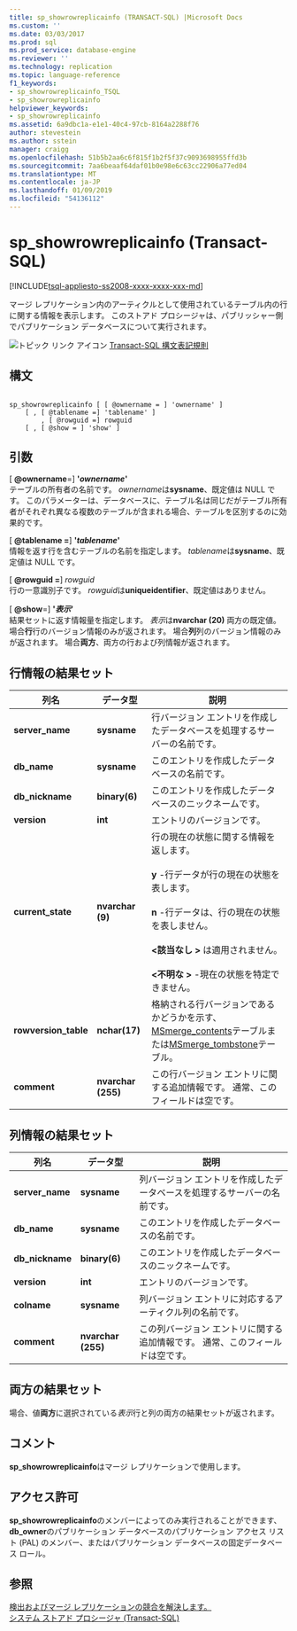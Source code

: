 ```yaml
---
title: sp_showrowreplicainfo (TRANSACT-SQL) |Microsoft Docs
ms.custom: ''
ms.date: 03/03/2017
ms.prod: sql
ms.prod_service: database-engine
ms.reviewer: ''
ms.technology: replication
ms.topic: language-reference
f1_keywords:
- sp_showrowreplicainfo_TSQL
- sp_showrowreplicainfo
helpviewer_keywords:
- sp_showrowreplicainfo
ms.assetid: 6a9dbc1a-e1e1-40c4-97cb-8164a2288f76
author: stevestein
ms.author: sstein
manager: craigg
ms.openlocfilehash: 51b5b2aa6c6f815f1b2f5f37c9093698955ffd3b
ms.sourcegitcommit: 7aa6beaaf64daf01b0e98e6c63cc22906a77ed04
ms.translationtype: MT
ms.contentlocale: ja-JP
ms.lasthandoff: 01/09/2019
ms.locfileid: "54136112"
---
```

# <a name="spshowrowreplicainfo-transact-sql"></a>sp_showrowreplicainfo (Transact-SQL)
[!INCLUDE[tsql-appliesto-ss2008-xxxx-xxxx-xxx-md](../../includes/tsql-appliesto-ss2008-xxxx-xxxx-xxx-md.md)]

  マージ レプリケーション内のアーティクルとして使用されているテーブル内の行に関する情報を表示します。 このストアド プロシージャは、パブリッシャー側でパブリケーション データベースについて実行されます。  
  
 ![トピック リンク アイコン](../../database-engine/configure-windows/media/topic-link.gif "トピック リンク アイコン") [Transact-SQL 構文表記規則](../../t-sql/language-elements/transact-sql-syntax-conventions-transact-sql.md)  
  
## <a name="syntax"></a>構文  
  
```  
  
sp_showrowreplicainfo [ [ @ownername = ] 'ownername' ]  
    [ , [ @tablename =] 'tablename' ]   
        , [ @rowguid =] rowguid   
    [ , [ @show = ] 'show' ]   
```  
  
## <a name="arguments"></a>引数  
 [ **@ownername**=] **'***ownername***'**  
 テーブルの所有者の名前です。 *ownername*は**sysname**、既定値は NULL です。 このパラメーターは、データベースに、テーブル名は同じだがテーブル所有者がそれぞれ異なる複数のテーブルが含まれる場合、テーブルを区別するのに効果的です。  
  
 [  **@tablename =**] **'***tablename***'**  
 情報を返す行を含むテーブルの名前を指定します。 *tablename*は**sysname**、既定値は NULL です。  
  
 [  **@rowguid =**] *rowguid*  
 行の一意識別子です。 *rowguid*は**uniqueidentifier**、既定値はありません。  
  
 [ **@show**=] **'***表示***'**  
 結果セットに返す情報量を指定します。 *表示*は**nvarchar (20)** 両方の既定値。 場合**行**行のバージョン情報のみが返されます。 場合**列**列のバージョン情報のみが返されます。 場合**両方**、両方の行および列情報が返されます。  
  
## <a name="result-sets-for-row-information"></a>行情報の結果セット  
  
|列名|データ型|説明|  
|-----------------|---------------|-----------------|  
|**server_name**|**sysname**|行バージョン エントリを作成したデータベースを処理するサーバーの名前です。|  
|**db_name**|**sysname**|このエントリを作成したデータベースの名前です。|  
|**db_nickname**|**binary(6)**|このエントリを作成したデータベースのニックネームです。|  
|**version**|**int**|エントリのバージョンです。|  
|**current_state**|**nvarchar (9)**|行の現在の状態に関する情報を返します。<br /><br /> **y** -行データが行の現在の状態を表します。<br /><br /> **n** -行データは、行の現在の状態を表しません。<br /><br /> **\<該当なし >** は適用されません。<br /><br /> **\<不明な >** -現在の状態を特定できません。|  
|**rowversion_table**|**nchar(17)**|格納される行バージョンであるかどうかを示す、 [MSmerge_contents](../../relational-databases/system-tables/msmerge-contents-transact-sql.md)テーブルまたは[MSmerge_tombstone](../../relational-databases/system-tables/msmerge-tombstone-transact-sql.md)テーブル。|  
|**comment**|**nvarchar (255)**|この行バージョン エントリに関する追加情報です。 通常、このフィールドは空です。|  
  
## <a name="result-sets-for-column-information"></a>列情報の結果セット  
  
|列名|データ型|説明|  
|-----------------|---------------|-----------------|  
|**server_name**|**sysname**|列バージョン エントリを作成したデータベースを処理するサーバーの名前です。|  
|**db_name**|**sysname**|このエントリを作成したデータベースの名前です。|  
|**db_nickname**|**binary(6)**|このエントリを作成したデータベースのニックネームです。|  
|**version**|**int**|エントリのバージョンです。|  
|**colname**|**sysname**|列バージョン エントリに対応するアーティクル列の名前です。|  
|**comment**|**nvarchar (255)**|この列バージョン エントリに関する追加情報です。 通常、このフィールドは空です。|  
  
## <a name="result-set-for-both"></a>両方の結果セット  
 場合、値**両方**に選択されている*表示*行と列の両方の結果セットが返されます。  
  
## <a name="remarks"></a>コメント  
 **sp_showrowreplicainfo**はマージ レプリケーションで使用します。  
  
## <a name="permissions"></a>アクセス許可  
 **sp_showrowreplicainfo**のメンバーによってのみ実行されることができます、 **db_owner**のパブリケーション データベースのパブリケーション アクセス リスト (PAL) のメンバー、またはパブリケーション データベースの固定データベース ロール。  
  
## <a name="see-also"></a>参照  
 [検出およびマージ レプリケーションの競合を解決します。](../../relational-databases/replication/merge/advanced-merge-replication-conflict-detection-and-resolution.md)   
 [システム ストアド プロシージャ &#40;Transact-SQL&#41;](../../relational-databases/system-stored-procedures/system-stored-procedures-transact-sql.md)  
  
  
